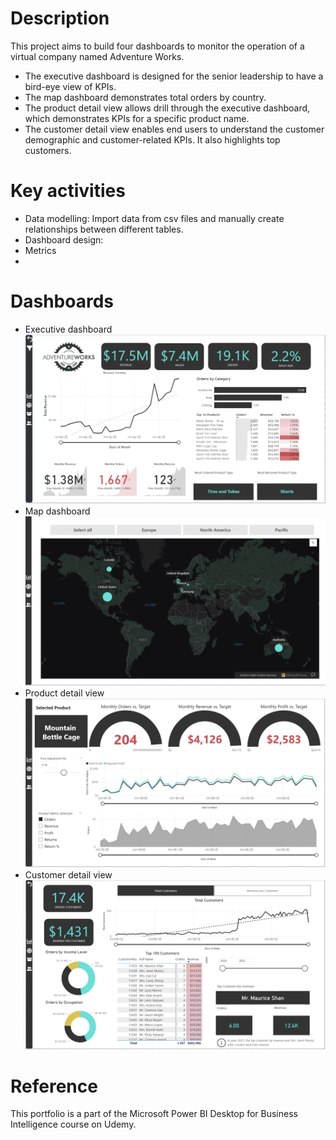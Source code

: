 # Description
This project aims to build four dashboards to monitor the operation of a virtual company named Adventure Works.
- The executive dashboard is designed for the senior leadership to have a bird-eye view of KPIs.
- The map dashboard demonstrates total orders by country.
- The product detail view allows drill through the executive dashboard, which demonstrates KPIs for a specific product name.
- The customer detail view enables end users to understand the customer demographic and customer-related KPIs. It also highlights top customers.

# Key activities
- Data modelling: Import data from csv files and manually create relationships between different tables.
- Dashboard design: 
- Metrics
- 

# Dashboards
- Executive dashboard
![Image](https://github.com/alexzzkk/PowerBI_Portfolio/blob/main/AdventureWorks/Exec_Dashboard.jpg)
- Map dashboard
![Image](https://github.com/alexzzkk/PowerBI_Portfolio/blob/main/AdventureWorks/Geo.jpg)
- Product detail view
![Image](https://github.com/alexzzkk/PowerBI_Portfolio/blob/main/AdventureWorks/Product_View.jpg)
- Customer detail view
![Image](https://github.com/alexzzkk/PowerBI_Portfolio/blob/main/AdventureWorks/Customer_View.jpg)


# Reference
This portfolio is a part of the Microsoft Power BI Desktop for Business Intelligence course on Udemy.

